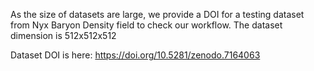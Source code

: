 As the size of datasets are large, we provide a DOI for a testing dataset from Nyx Baryon Density field to check our workflow. The dataset dimension is 512x512x512

Dataset DOI is here: https://doi.org/10.5281/zenodo.7164063
